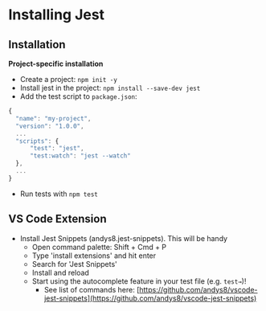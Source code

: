 # Installing Jest

## Installation

**Project-specific installation**

- Create a project: `npm init -y`
- Install jest in the project: `npm install --save-dev jest`
- Add the test script to `package.json`:

```javascript
{
  "name": "my-project",
  "version": "1.0.0",
  ...
  "scripts": {
      "test": "jest",     
      "test:watch": "jest --watch"
  },
  ...
}
```

- Run tests with `npm test`


## VS Code Extension

* Install Jest Snippets \(andys8.jest-snippets\). This will be handy 
  * Open command palette: Shift + Cmd + P
  * Type 'install extensions' and hit enter
  * Search for 'Jest Snippets'
  * Install and reload
  * Start using the autocomplete feature in your test file \(e.g. `test→`\)!
    * See list of commands here: [https://github.com/andys8/vscode-jest-snippets](https://github.com/andys8/vscode-jest-snippets) 

